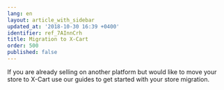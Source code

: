 ```yaml
---
lang: en
layout: article_with_sidebar
updated_at: '2018-10-30 16:39 +0400'
identifier: ref_7AInnCrh
title: Migration to X-Cart
order: 500
published: false
---
```

If you are already selling on another platform but would like to move your store to X-Cart use our guides to get started with your store migration.



